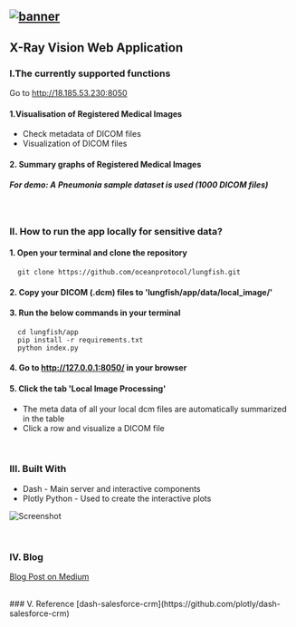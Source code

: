 [![banner](https://raw.githubusercontent.com/oceanprotocol/art/master/github/repo-banner%402x.png)](https://oceanprotocol.com)
------
## X-Ray Vision Web Application
### I.The currently supported functions
Go to http://18.185.53.230:8050

#### 1.Visualisation of Registered Medical Images
  * Check metadata of DICOM files
  * Visualization of DICOM files  

#### 2. Summary graphs of Registered Medical Images
##### For demo: A Pneumonia sample dataset is used (1000 DICOM files)

<br>

###  II. How to run the app locally for sensitive data?
#### 1. Open your terminal and clone the repository  

```
  git clone https://github.com/oceanprotocol/lungfish.git
```  
#### 2. Copy your DICOM (.dcm) files to 'lungfish/app/data/local_image/'

#### 3. Run the below commands in your terminal

```    
  cd lungfish/app
  pip install -r requirements.txt
  python index.py
```

#### 4. Go to http://127.0.0.1:8050/ in your browser
#### 5. Click the tab 'Local Image Processing'
  * The meta data of all your local dcm files are automatically summarized in the table
  * Click a row and visualize a DICOM file

  <br>

### III. Built With
  * Dash - Main server and interactive components
  * Plotly Python - Used to create the interactive plots

![Screenshot](https://raw.githubusercontent.com/oceanprotocol/lungfish/develop/app/X_Ray_Vision.png)

<br>

### IV. Blog
[Blog Post on Medium](https://blog.oceanprotocol.com/)

<br>
### V. Reference
[dash-salesforce-crm](https://github.com/plotly/dash-salesforce-crm)
